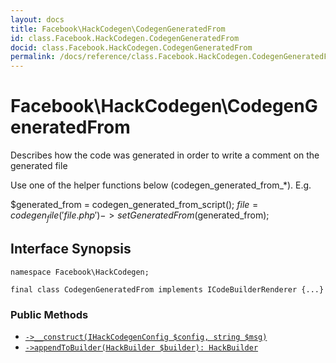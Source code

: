 ```yaml
---
layout: docs
title: Facebook\HackCodegen\CodegenGeneratedFrom
id: class.Facebook.HackCodegen.CodegenGeneratedFrom
docid: class.Facebook.HackCodegen.CodegenGeneratedFrom
permalink: /docs/reference/class.Facebook.HackCodegen.CodegenGeneratedFrom/
---
```

# Facebook\\HackCodegen\\CodegenGeneratedFrom




Describes how the code was generated in order to write a comment on
the generated file




Use one of the helper functions below (codegen_generated_from_*). E.g.




$generated_from =  codegen_generated_from_script();
$file = codegen_file('file.php')
->setGeneratedFrom($generated_from);




## Interface Synopsis




``` Hack
namespace Facebook\HackCodegen;

final class CodegenGeneratedFrom implements ICodeBuilderRenderer {...}
```




### Public Methods




+ [` ->__construct(IHackCodegenConfig $config, string $msg) `](<class.Facebook.HackCodegen.CodegenGeneratedFrom.__construct.md>)
+ [` ->appendToBuilder(HackBuilder $builder): HackBuilder `](<class.Facebook.HackCodegen.CodegenGeneratedFrom.appendToBuilder.md>)